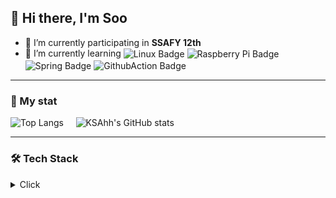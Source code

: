 ## 👋 Hi there, I'm Soo 
<ul>
  <li> 🔭 I’m currently participating in <strong>SSAFY 12th</strong></li>
  <li>
    🌱 I’m currently learning
    <img src="https://img.shields.io/badge/Linux-FCC624?style=flat-square&logo=Linux&logoColor=black" alt="Linux Badge" style="vertical-align: middle;">
    <img src="https://img.shields.io/badge/Raspberry Pi-A22846?style=flat-square&logo=raspberrypi&logoColor=white" alt="Raspberry Pi Badge" style="vertical-align: middle;">
    <img src="https://img.shields.io/badge/Spring-6DB33F?style=flat-square&logo=Spring&logoColor=white" alt="Spring Badge" style="vertical-align: middle;">
    <img src="https://img.shields.io/badge/Github Action-2088FF?style=flat-square&logo=githubactions&logoColor=white" alt="GithubAction Badge" style="vertical-align: middle;">
  </li>


</ul>

---

<div>
<!--[![Solved.ac Profile](https://mazassumnida.wtf/api/generate_badge?boj=kadam4)](https://solved.ac/kadam4/)-->
</div>

<!-- stat -->

<h3>🐇 My stat</h3>
<article align="center" style="display:flex; justify-items:center;" class="contact">
  <section>
    <img alt="Top Langs" src="https://github-readme-stats.vercel.app/api/top-langs/?username=KSAhh&layout=compact&theme=swift">&nbsp;&nbsp;&nbsp;&nbsp;
    <img alt="KSAhh's GitHub stats" src="https://github-readme-stats.vercel.app/api?username=KSAhh&show_icons=true&theme=swift&rank_icon=github">
  </section>
</article>

---

<!-- 아이콘 -->
<h3>🛠 Tech Stack</h3>

<details>
  <summary>Click</summary>

  <article align="center">

  #### Front-end
  
  <img src="https://img.shields.io/badge/HTML5-E34F26?style=flat-square&amp;logo=HTML5&amp;logoColor=white" alt="HTML5 Badge">
  <img src="https://img.shields.io/badge/CSS3-1572B6?style=flat-square&amp;logo=CSS3&amp;logoColor=white" alt="CSS3 Badge">
  <img src="https://img.shields.io/badge/JavaScript-F7DF1E?style=flat-square&amp;logo=Javascript&amp;logoColor=black" alt="JavaScript Badge">
  <img src="https://img.shields.io/badge/Figma-F24E1E?style=flat-square&amp;logo=Figma&amp;logoColor=white" alt="Figma Badge">

  #### Back-end
  <img src="https://img.shields.io/badge/JAVA-007396?style=flat-square&amp;logo=JAVA&amp;logoColor=white" alt="JAVA Badge">
  <img src="https://img.shields.io/badge/Python-3776AB?style=flat-square&amp;logo=Python&amp;logoColor=yellow" alt="Python Badge">

  <img src="https://img.shields.io/badge/Django-092E20?style=flat-square&amp;logo=Django&amp;logoColor=white" alt="Django Badge">

  #### Embedded
  <img src="https://img.shields.io/badge/C-A8B9CC?style=flat-square&amp;logo=c&amp;logoColor=white" alt="C++ Badge">
  <img src="https://img.shields.io/badge/C++-00599C?style=flat-square&amp;logo=cplusplus&amp;logoColor=white" alt="C++ Badge">
  <img src="https://img.shields.io/badge/arduino-00878F?style=flat-square&amp;logo=arduino&amp;logoColor=white" alt="arduino Badge">

  #### Database  
  <img src="https://img.shields.io/badge/MySQL-4479A1?style=flat-square&amp;logo=MySQL&amp;logoColor=white" alt="MySQL Badge">
  <img src="https://img.shields.io/badge/SQLite-003B57?style=flat-square&amp;logo=SQLite&amp;logoColor=white" alt="SQLite Badge">

  #### IDE
  <img src="https://img.shields.io/badge/VisualStudioCode-007ACC?style=flat-square&amp;logo=''&amp;logoColor=white" alt="VisualStudioCode Badge">
  <img src="https://img.shields.io/badge/VisualStudio-A666FA?style=flat-square&amp;logo=VisualStudio&amp;logoColor=white" alt="VisualStudio Badge">
  <img src="https://img.shields.io/badge/Pycharm-1cb034?style=flat-square&amp;logo=Pycharm&amp;logoColor=yellow" alt="Pycharm Badge">


  #### VCS and Platform & Collaboration Tools
  <img src="https://img.shields.io/badge/Git-F05032?style=flat-square&amp;logo=Git&amp;logoColor=white" alt="Git Badge">
  <a href="https://github.com/KSAhh/"><img src="https://img.shields.io/badge/Github-181717?style=flat-square&amp;logo=Github&amp;logoColor=white" alt="Github Badge"></a>
  <img src="https://img.shields.io/badge/Gitlab-FC6D26?style=flat-square&amp;logo=Gitlab&amp;logoColor=white" alt="Gitlab Badge">
  <img src="https://img.shields.io/badge/Sourcetree-0052CC?style=flat-square&amp;logo=Sourcetree&amp;logoColor=white" alt="Sourcetree Badge">

  <img src="https://img.shields.io/badge/Jira-0052CC?style=flat-square&amp;logo=jira&amp;logoColor=white" alt="Jira Badge">
  <img src="https://img.shields.io/badge/Confluence-172B4D?style=flat-square&amp;logo=Confluence&amp;logoColor=white" alt="Confluence Badge">
  <img src="https://img.shields.io/badge/Slack-4A154B?style=flat-square&amp;logo=Slack&amp;logoColor=white" alt="Slack Badge">
  <img src="https://img.shields.io/badge/Notion-white?style=flat-square&amp;logo=Notion&amp;logoColor=black" alt="Notion Badge">

  <!-- 
    - mail / discord / instagram / stackoverflow
    - amazonwebservices
    - 구글 코랩

    jupyter
  -->
  </article>
</details>

<!-- 참고자료 -->
<!-- 

1. icon
- [icon](https://shields.io/badges)
- [simple icon](https://simpleicons.org/?q=colab)
- [simple icon docs](https://github.com/simple-icons/simple-icons?tab=readme-ov-file)

2. stat
- [thema](https://github.com/anuraghazra/github-readme-stats/blob/master/themes/README.md)

3. repo
- [productive-box docs](https://github.com/maxam2017/productive-box)

4. 동적
- [블로그](https://velog.io/@jnary/GitHub-GitHub-%ED%94%84%EB%A1%9C%ED%95%84-%EA%BE%B8%EB%AF%B8%EA%B8%B0)

5. 기타
- [draw.io](https://www.drawio.com/)
 -->

<!--
  **KSAhh/KSAhh** is a ✨ _special_ ✨ repository because its `README.md` (this file) appears on your GitHub profile.
  - 👯 I’m looking to collaborate on ...
  - 🤔 I’m looking for help with ...
  - 💬 Ask me about ...
  - 📫 How to reach me: ...
  - 😄 Pronouns: ...
  - ⚡ Fun fact: ...
-->
